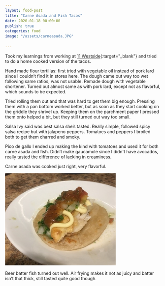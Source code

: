 ```yaml
---
layout: food-post
title: "Carne Asada and Fish Tacos"
date: 2020-01-18 00:00:00
publish: true
categories: food
image: "/assets/carneasada.JPG"

---
```


Took my learnings from working at [11 Westside](https://www.11westside.com/){:target="_blank"} and tried to do a home cooked version of the tacos. 

Hand made flour tortillas: first tried with vegetable oil instead of pork lard since I couldn’t find it in stores here. The dough came out way too wet following same ratios, was not usable. Remade dough with vegetable shortener. Turned out almost same as with pork lard, except not as flavorful, which sounds to be expected. 

Tried rolling them out and that was hard to get them big enough. Pressing them with a pan bottom worked better, but as soon as they start cooking on the griddle they shrivel up. Keeping them on the parchment paper I pressed them onto helped a bit, but they still turned out way too small.

Salsa Ivy said was best salsa she’s tasted. Really simple, followed spicy salsa recipe but with jalapeno peppers. Tomatoes and peppers I broiled both to get them charred and smoky. 

Pico de gallo I ended up making the kind with tomatoes and used it for both carne asada and fish. Didn’t make gaucamole since I didn't have avocados, really tasted the difference of lacking in creaminess.

Carne asada was cooked just right, very flavorful.

<img class="hero" src="/assets/fishtaco.JPG">

Beer batter fish turned out well. Air frying makes it not as juicy and batter isn’t that thick, still tasted quite good though.